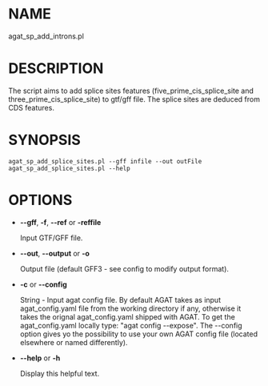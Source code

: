 # NAME

agat\_sp\_add\_introns.pl

# DESCRIPTION

The script aims to add splice sites features (five\_prime\_cis\_splice\_site and three\_prime\_cis\_splice\_site) to gtf/gff file.
The splice sites are deduced from CDS features.

# SYNOPSIS

```
agat_sp_add_splice_sites.pl --gff infile --out outFile
agat_sp_add_splice_sites.pl --help
```

# OPTIONS

- **--gff**, **-f**, **--ref** or **-reffile**

    Input GTF/GFF file.

- **--out**, **--output** or **-o**

    Output file (default GFF3 - see config to modify output format).

- **-c** or **--config**

    String - Input agat config file. By default AGAT takes as input agat\_config.yaml file from the working directory if any, 
    otherwise it takes the orignal agat\_config.yaml shipped with AGAT. To get the agat\_config.yaml locally type: "agat config --expose".
    The --config option gives yo the possibility to use your own AGAT config file (located elsewhere or named differently).

- **--help** or **-h**

    Display this helpful text.

